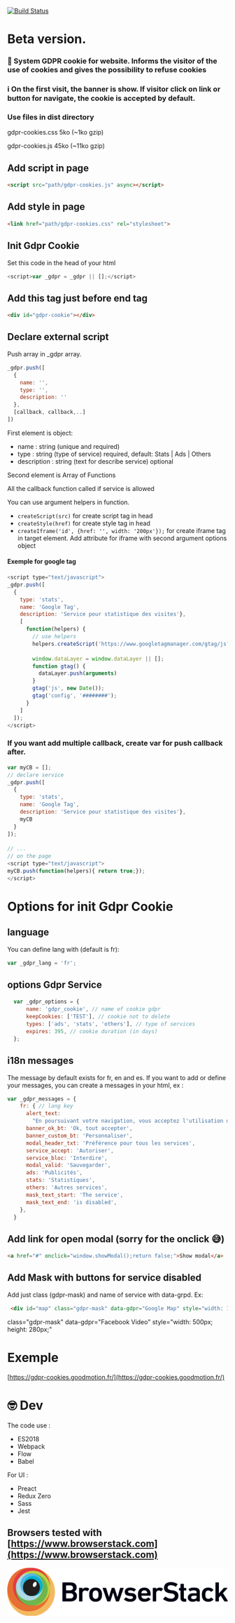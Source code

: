 [![Build Status](https://travis-ci.org/ipatate/gdpr-cookies.svg?branch=develop)](https://travis-ci.org/ipatate/gdpr-cookies)

# Beta version.

### 🍪 System GDPR cookie for website. Informs the visitor of the use of cookies and gives the possibility to refuse cookies

### ℹ️ On the first visit, the banner is show. If visitor click on link or button for navigate, the cookie is accepted by default.

### Use files in dist directory

gdpr-cookies.css 5ko (~1ko gzip)

gdpr-cookies.js 45ko (~11ko gzip)

## Add script in page

```html
<script src="path/gdpr-cookies.js" async></script>
```

## Add style in page

```html
<link href="path/gdpr-cookies.css" rel="stylesheet">
```

## Init Gdpr Cookie

Set this code in the head of your html

```js
<script>var _gdpr = _gdpr || [];</script>
```

## Add this tag just before end tag </body>

```html
<div id="gdpr-cookie"></div>
```

## Declare external script

Push array in _gdpr array.

```js
_gdpr.push([
  {
    name: '',
    type: '',
    description: ''
  },
  [callback, callback,..]
])
```

First element is object:
- name : string (unique and required)
- type : string (type of service) required, default: Stats | Ads | Others
- description : string (text for describe service) optional

Second element is Array of Functions

All the callback function called if service is allowed

You can use argument helpers in function.
- ```createScript(src)``` for create script tag in head
- ```createStyle(href)``` for create style tag in head
- ```createIframe('id', {href: '', width: '200px'});``` for create iframe tag in target element. Add attribute for iframe with second argument options object

#### Exemple for google tag

```js
<script type="text/javascript">
_gdpr.push([
  {
    type: 'stats',
    name: 'Google Tag',
    description: 'Service pour statistique des visites'},
    [
      function(helpers) {
        // use helpers
        helpers.createScript('https://www.googletagmanager.com/gtag/js?id=' + keys_api.gtag);

        window.dataLayer = window.dataLayer || [];
        function gtag() {
          dataLayer.push(arguments)
        }
        gtag('js', new Date());
        gtag('config', '########');
      }
    ]
  ]);
</script>
```

### If you want add multiple callback, create var for push callback after.

```js
var myCB = [];
// declare service
_gdpr.push([
  {
    type: 'stats',
    name: 'Google Tag',
    description: 'Service pour statistique des visites'},
    myCB
  }
]);

// ...
// on the page
<script type="text/javascript">
myCB.push(function(helpers){ return true;});
</script>
```


# Options for init Gdpr Cookie

## language

You can define lang with (default is fr):

```js
var _gdpr_lang = 'fr';
```

## options Gdpr Service

```js
  var _gdpr_options = {
      name: 'gdpr_cookie', // name of cookie gdpr
      keepCookies: ['TEST'], // cookie not to delete
      types: ['ads', 'stats', 'others'], // type of services
      expires: 395, // cookie duration (in days)
  };
```

## i18n messages

The message by default exists for fr, en and es.
If you want to add or define your messages, you can create a messages in your html, ex :

```js
var _gdpr_messages = {
    fr: { // lang key
      alert_text:
        "En poursuivant votre navigation, vous acceptez l'utilisation de services tiers pouvant installer des cookies",
      banner_ok_bt: 'Ok, tout accepter',
      banner_custom_bt: 'Personnaliser',
      modal_header_txt: 'Préférence pour tous les services',
      service_accept: 'Autoriser',
      service_bloc: 'Interdire',
      modal_valid: 'Sauvegarder',
      ads: 'Publicités',
      stats: 'Statistiques',
      others: 'Autres services',
      mask_text_start: 'The service',
      mask_text_end: 'is disabled',
    },
  }
```

## Add link for open modal (sorry for the onclick 😅)

```html
<a href="#" onclick="window.showModal();return false;">Show modal</a>
```

## Add Mask with buttons for service disabled

Add just class (gdpr-mask) and name of service with data-grpd. Ex:

```html
 <div id="map" class="gdpr-mask" data-gdpr="Google Map" style="width: 100%; height: 400px;"></div>
 ```

class="gdpr-mask" data-gdpr="Facebook Video" style="width: 500px; height: 280px;"

# Exemple

[https://gdpr-cookies.goodmotion.fr/](https://gdpr-cookies.goodmotion.fr/)

# 🤓 Dev

The code use :
- ES2018
- Webpack
- Flow
- Babel


For UI :

- Preact
- Redux Zero
- Sass
- Jest

## Browsers tested with [https://www.browserstack.com](https://www.browserstack.com)

[![browserstack](https://raw.githubusercontent.com/ipatate/gdpr-cookies/master/Browserstack-logo@2x.png)](https://www.browserstack.com)
